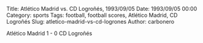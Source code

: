 Title: Atlético Madrid vs. CD Logroñés, 1993/09/05
Date: 1993/09/05 00:00
Category: sports
Tags: football, football scores, Atlético Madrid, CD Logroñés
Slug: atletico-madrid-vs-cd-logrones
Author: carbonero


Atlético Madrid 1 - 0 CD Logroñés
